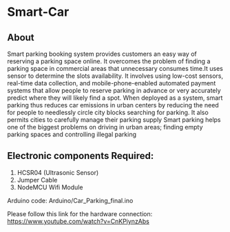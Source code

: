 # Smart-Car

About
------------------------
Smart parking booking system provides customers an easy way of reserving a parking space online. It overcomes the problem of finding a parking space in commercial areas that unnecessary consumes time.It uses sensor to determine the slots availability. It involves using low-cost sensors, real-time data collection, and mobile-phone-enabled automated payment systems that allow people to reserve parking in advance or very accurately predict where they will likely find a spot. When deployed as a system, smart parking thus reduces car emissions in urban centers by reducing the need for people to needlessly circle city blocks searching for parking. It also permits cities to carefully manage their parking supply Smart parking helps one of the biggest problems on driving in urban areas; finding empty parking spaces and controlling illegal parking

Electronic components Required:
---------------------------------------
  1. HCSR04 (Ultrasonic Sensor)
  2. Jumper Cable
  3. NodeMCU Wifi Module

Arduino code: Arduino/Car_Parking_final.ino

Please follow this link for the hardware connection:  https://www.youtube.com/watch?v=CnKPiynzAbs
